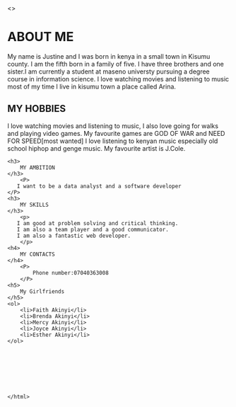 
<!DOCTYPE html>
<html lang="en">
<head>
    <meta charset="utf-8">
    <meta name="viewport" content="width=device-width, initial-scale=1.0">
    <title>JUSTINE JUMA</title>

</head>
<>
    <h1>ABOUT ME</h1>
    <p>
        My name is Justine and I was born in kenya in a small town in Kisumu county. I am the fifth born in a family of five.
        I have three brothers and one sister.I am currently a student at maseno universty pursuing a degree course in information science.
        I love watching movies and listening to music most of my time  
        I live in kisumu town a place called Arina. 
    </p>    
    <h2>
        MY HOBBIES
    </h2>
        <P>
       I love watching movies and listening to music, I also love going for walks and playing video games.
       My favourite games are GOD OF WAR and NEED FOR SPEED[most wanted]
       I love listening to kenyan music especially old school hiphop and genge music.
       My favourite artist is J.Cole.
        </P>
    
    <h3>
        MY AMBITION
    </h3>
        <P>
       I want to be a data analyst and a software developer
    </P>   
    <h3>
        MY SKILLS
    </h3>
        <p>
       I am good at problem solving and critical thinking.
       I am also a team player and a good communicator.
       I am also a fantastic web developer.
        </p>
    <h4>
        MY CONTACTS
    </h4>
        <P>
            Phone number:07040363008
        </P>
    <h5>
        My Girlfriends
    </h5>
    <ol>
        <li>Faith Akinyi</li>
        <li>Brenda Akinyi</li>
        <li>Mercy Akinyi</li>
        <li>Joyce Akinyi</li>
        <li>Esther Akinyi</li>
    </ol>
                                                                                                                                                                                                                                  







    </html>

